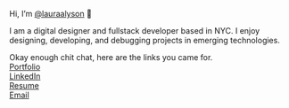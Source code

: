 Hi, I’m [@lauraalyson](instagram.com/lauras.sleepy) 👋  

I am a digital designer and fullstack developer based in NYC. I enjoy designing, developing, and debugging projects in emerging technologies.



Okay enough chit chat, here are the links you came for.<br />
[Portfolio](https://lauraalyson.github.io/portfolio/) <br />
[LinkedIn](https://www.linkedin.com/in/laura-waterbury/) <br />
[Resume](https://i.imgur.com/6a5K5MI.png)<br />
[Email](mailto:lauraalyson3@gmail.com)
